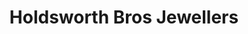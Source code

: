 ---
title: "Holdsworth Bros Jewellers"
url: /camberwell/holdsworth-bros-jewellers/
shop: jewelry
---